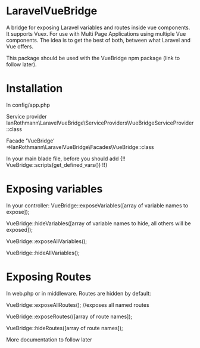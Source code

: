 # LaravelVueBridge
A bridge for exposing Laravel variables and routes inside vue components. It supports Vuex. For use with Multi Page Applications using multiple Vue components. The idea is to get the best of both, between what Laravel and Vue offers.

This package should be used with the VueBridge npm package (link to follow later).

# Installation
In config/app.php

Service provider
IanRothmann\LaravelVueBridge\ServiceProviders\VueBridgeServiceProvider::class

Facade
'VueBridge' =>IanRothmann\LaravelVueBridge\Facades\VueBridge::class

In your main blade file, before <script src="{{ mix('js/app.js') }}"></script> you should add
{!! VueBridge::scripts(get_defined_vars()) !!}

# Exposing variables
In your controller:
VueBridge::exposeVariables([array of variable names to expose]);

VueBridge::hideVariables([array of variable names to hide, all others will be exposed]);

VueBridge::exposeAllVariables();

VueBridge::hideAllVariables();

# Exposing Routes
In web.php or in middleware. Routes are hidden by default:

VueBridge::exposeAllRoutes(); //exposes all named routes

VueBridge::exposeRoutes(([array of route names]);

VueBridge::hideRoutes([array of route names]);


More documentation to follow later
